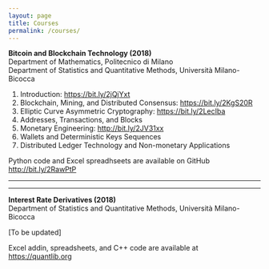 ```yaml
---
layout: page
title: Courses
permalink: /courses/
---
```


**Bitcoin and Blockchain Technology (2018)**  
Department of Mathematics, Politecnico di Milano  
Department of Statistics and Quantitative Methods, Università Milano-Bicocca

1. Introduction: <https://bit.ly/2jQjYxt>
2. Blockchain, Mining, and Distributed Consensus: <https://bit.ly/2KgS20R>
3. Elliptic Curve Asymmetric Cryptography: <https://bit.ly/2LecIba>
4. Addresses, Transactions, and Blocks
5. Monetary Engineering: <http://bit.ly/2JV31xx>
6. Wallets and Deterministic Keys Sequences
7. Distributed Ledger Technology and Non-monetary Applications

Python code and Excel spreadhseets are available on GitHub <http://bit.ly/2RawPtP>

---

---

**Interest Rate Derivatives (2018)**  
Department of Statistics and Quantitative Methods, Università Milano-Bicocca

[To be updated]

Excel addin, spreadsheets, and C++ code are available at <https://quantlib.org>
